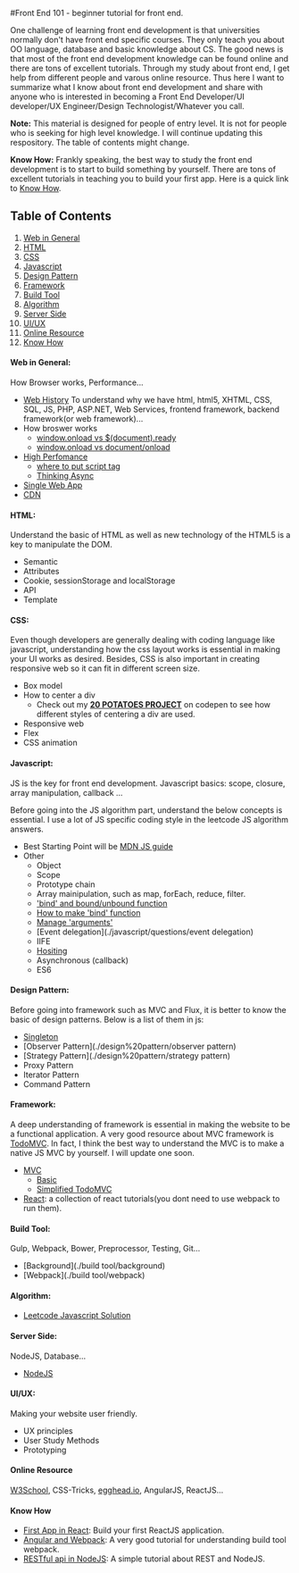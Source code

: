 #Front End 101 -  beginner tutorial for front end.

One challenge of learning front end development is that universities normally don't have front end specific courses. They only teach you about OO language, database and basic knowledge about CS. The good news is that most of the front end development knowledge can be found online and there are tons of excellent tutorials. Through my study about front end, I get help from different people and varous online resource. Thus here I want to summarize what I know about front end development and share with anyone who is interested in becoming a Front End Developer/UI developer/UX Engineer/Design Technologist/Whatever you call.

**Note:** This material is designed for people of entry level. It is not for people who is seeking for high level knowledge. I will continue updating this respository. The table of contents might change.

**Know How:** Frankly speaking, the best way to study the front end development is to start to build something by yourself. There are tons of excellent tutorials in teaching you to build your first app. Here is a quick link to [Know How](#know-how).

## Table of Contents

  1. [Web in General](#web-in-general)
  2. [HTML](#html)
  3. [CSS](#css)
  3. [Javascript](#js)
  5. [Design Pattern](#design-pattern)
  4. [Framework](#framework)
  5. [Build Tool](#build-tool)
  6. [Algorithm](#algorithm)
  7. [Server Side](#server-side)
  8. [UI&#47;UX](#uiux)
  9. [Online Resource](#online-resource)
  10. [Know How](#know-how)


####  Web in General:

How Browser works, Performance...
  * [Web History](./web-general/history)
    To understand why we have html, html5, XHTML, CSS, SQL, JS, PHP, ASP.NET, Web Services, frontend framework, backend framework(or web framework)...
  * How broswer works
    * [window.onload vs $(document).ready](http://stackoverflow.com/questions/3698200/window-onload-vs-document-ready)
    * [window.onload vs document/onload](http://stackoverflow.com/questions/588040/window-onload-vs-document-onload)
  * [High Perfomance](https://developer.yahoo.com/performance/rules.html)
    * [where to put script tag](http://stackoverflow.com/questions/436411/where-is-the-best-place-to-put-script-tags-in-html-markup)
    * [Thinking Async](https://css-tricks.com/thinking-async/)
  * [Single Web App](./web-general/single)
  * [CDN](https://www.nczonline.net/blog/2011/11/29/how-content-delivery-networks-cdns-work/)

#### HTML:

Understand the basic of HTML as well as new technology of the HTML5 is a key to manipulate the DOM.
  * Semantic
  * Attributes
  * Cookie, sessionStorage and localStorage
  * API
  * Template

#### CSS:

Even though developers are generally dealing with coding language like javascript, understanding how the css layout works is essential in making your UI works as desired. Besides, CSS is also important in creating responsive web so it can fit in different screen size.
  * Box model
  * How to center a div
    * Check out my __[20 POTATOES PROJECT](http://codepen.io/hkjpotato/full/yJjLRW/)__ on codepen to see how different styles of centering a div are used.
  * Responsive web
  * Flex
  * CSS animation

#### Javascript:

JS is the key for front end development. Javascript basics: scope, closure, array manipulation, callback ...

Before going into the JS algorithm part, understand the below concepts is essential. I use a lot of JS specific coding style in the leetcode JS algorithm answers.
  * Best Starting Point will be [MDN JS guide](./javascript/MDN_Guide)
  * Other
    * Object
    * Scope
    * Prototype chain
    * Array mainipulation, such as map, forEach, reduce, filter.
    * ['bind' and bound/unbound function](./javascript/questions/bind.html)
    * [How to make 'bind' function](./javascript/questions/how_to_make_bind.html)
    * [Manage 'arguments'](./javascript/questions/arguments.html)
    * [Event delegation](./javascript/questions/event delegation)
    * IIFE
    * [Hositing](http://adripofjavascript.com/blog/drips/variable-and-function-hoisting)
    * Asynchronous (callback)
    * ES6

#### Design&#32;Pattern:
Before going into framework such as MVC and Flux, it is better to know the basic of design patterns. Below is a list of them in js:
  * [Singleton](./design%20pattern/singleton)
  * [Observer Pattern](./design%20pattern/observer pattern)
  * [Strategy Pattern](./design%20pattern/strategy pattern)
  * Proxy Pattern
  * Iterator Pattern
  * Command Pattern

#### Framework:

A deep understanding of framework is essential in making the website to be a functional application. A very good resource about MVC framework is [TodoMVC]. In fact, I think the best way to understand the MVC is to make a native JS MVC by yourself. I will update one soon.
  * [MVC](./framework/mvc)
      * [Basic](./framework/mvc/basic)
      * [Simplified TodoMVC](./framework/mvc/simplified%20todomvc)
  * [React](./framework/react): a collection of react tutorials(you dont need to use webpack to run them).

  
#### Build Tool:

Gulp, Webpack, Bower, Preprocessor, Testing, Git...
  * [Background](./build tool/background)
  * [Webpack](./build tool/webpack)

#### Algorithm:
  * [Leetcode Javascript Solution](./algorithm/)

#### Server Side:

NodeJS, Database...
  * [NodeJS](./server/nodejs)

#### UI/UX:

Making your website user friendly.
  * UX principles
  * User Study Methods
  * Prototyping

#### Online Resource

[W3School], CSS-Tricks, [egghead.io], AngularJS, ReactJS...

#### Know How

  - [First App in React]: Build your first ReactJS application.
  - [Angular and Webpack]: A very good tutorial for understanding build tool webpack.
  - [RESTful api in NodeJS]: A simple tutorial about REST and NodeJS.


   [W3School]: <http://expressjs.com>
   [TodoMVC]: <http://todomvc.com/>
   [egghead.io]: <https://egghead.io/>
   [Angular and Webpack]:<https://egghead.io/series/angular-and-webpack-for-modular-applications>
   [First App in React]:<https://egghead.io/series/build-your-first-react-js-application> 
   [RESTful api in Nodejs]:<https://scotch.io/tutorials/build-a-restful-api-using-node-and-express-4>


